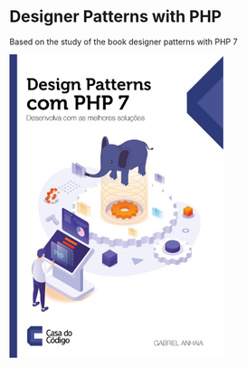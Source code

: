 # Designer Patterns with PHP


Based on the study of the book designer patterns with PHP 7

<img src='./designer-patterns-with-php.jpg' width='75%' align='center'>